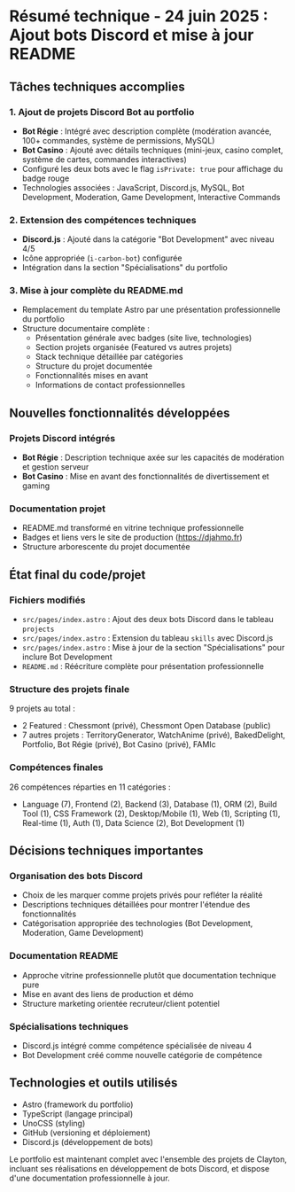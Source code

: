 # Résumé technique - 24 juin 2025 : Ajout bots Discord et mise à jour README

## Tâches techniques accomplies

### 1. Ajout de projets Discord Bot au portfolio
- **Bot Régie** : Intégré avec description complète (modération avancée, 100+ commandes, système de permissions, MySQL)
- **Bot Casino** : Ajouté avec détails techniques (mini-jeux, casino complet, système de cartes, commandes interactives)
- Configuré les deux bots avec le flag `isPrivate: true` pour affichage du badge rouge
- Technologies associées : JavaScript, Discord.js, MySQL, Bot Development, Moderation, Game Development, Interactive Commands

### 2. Extension des compétences techniques
- **Discord.js** : Ajouté dans la catégorie "Bot Development" avec niveau 4/5
- Icône appropriée (`i-carbon-bot`) configurée
- Intégration dans la section "Spécialisations" du portfolio

### 3. Mise à jour complète du README.md
- Remplacement du template Astro par une présentation professionnelle du portfolio
- Structure documentaire complète :
  - Présentation générale avec badges (site live, technologies)
  - Section projets organisée (Featured vs autres projets)
  - Stack technique détaillée par catégories
  - Structure du projet documentée
  - Fonctionnalités mises en avant
  - Informations de contact professionnelles

## Nouvelles fonctionnalités développées

### Projets Discord intégrés
- **Bot Régie** : Description technique axée sur les capacités de modération et gestion serveur
- **Bot Casino** : Mise en avant des fonctionnalités de divertissement et gaming

### Documentation projet
- README.md transformé en vitrine technique professionnelle
- Badges et liens vers le site de production (https://djahmo.fr)
- Structure arborescente du projet documentée

## État final du code/projet

### Fichiers modifiés
- `src/pages/index.astro` : Ajout des deux bots Discord dans le tableau `projects`
- `src/pages/index.astro` : Extension du tableau `skills` avec Discord.js
- `src/pages/index.astro` : Mise à jour de la section "Spécialisations" pour inclure Bot Development
- `README.md` : Réécriture complète pour présentation professionnelle

### Structure des projets finale
9 projets au total :
- 2 Featured : Chessmont (privé), Chessmont Open Database (public)
- 7 autres projets : TerritoryGenerator, WatchAnime (privé), BakedDelight, Portfolio, Bot Régie (privé), Bot Casino (privé), FAMIc

### Compétences finales
26 compétences réparties en 11 catégories :
- Language (7), Frontend (2), Backend (3), Database (1), ORM (2), Build Tool (1), CSS Framework (2), Desktop/Mobile (1), Web (1), Scripting (1), Real-time (1), Auth (1), Data Science (2), Bot Development (1)

## Décisions techniques importantes

### Organisation des bots Discord
- Choix de les marquer comme projets privés pour refléter la réalité
- Descriptions techniques détaillées pour montrer l'étendue des fonctionnalités
- Catégorisation appropriée des technologies (Bot Development, Moderation, Game Development)

### Documentation README
- Approche vitrine professionnelle plutôt que documentation technique pure
- Mise en avant des liens de production et démo
- Structure marketing orientée recruteur/client potentiel

### Spécialisations techniques
- Discord.js intégré comme compétence spécialisée de niveau 4
- Bot Development créé comme nouvelle catégorie de compétence

## Technologies et outils utilisés
- Astro (framework du portfolio)
- TypeScript (langage principal)
- UnoCSS (styling)
- GitHub (versioning et déploiement)
- Discord.js (développement de bots)

Le portfolio est maintenant complet avec l'ensemble des projets de Clayton, incluant ses réalisations en développement de bots Discord, et dispose d'une documentation professionnelle à jour.
